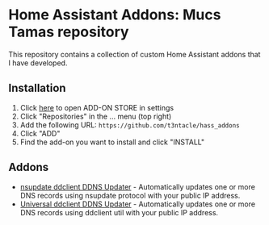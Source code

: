# Home Assistant Addons: Mucs Tamas repository

This repository contains a collection of custom Home Assistant addons that I have developed.

## Installation

1. Click [here](https://my.home-assistant.io/redirect/supervisor_store/) to open ADD-ON STORE in settings
3. Click "Repositories" in the ... menu (top right)
4. Add the following URL: `https://github.com/t3ntacle/hass_addons`
5. Click "ADD"
6. Find the add-on you want to install and click "INSTALL"

## Addons

* [nsupdate ddclient DDNS Updater](ddns_nsupdate_updater/DOCS.md) - Automatically updates one or more DNS records using nsupdate protocol with your public IP address.
* [Universal ddclient DDNS Updater](ddns_ddclient_updater/DOCS.md) - Automatically updates one or more DNS records using ddclient util with your public IP address.
